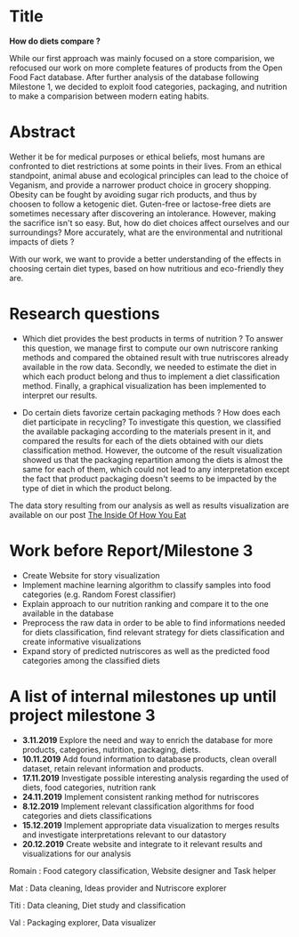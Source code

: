 # Title

<b> How do diets compare ? </b>

While our first approach was mainly focused on a store comparision, we refocused our work on more complete features of products from the Open Food Fact database. After further analysis of the database following Milestone 1, we decided to exploit food categories, packaging, and nutrition to make a comparision between modern eating habits.

# Abstract

Wether it be for medical purposes or ethical beliefs, most humans are confronted to diet restrictions at some points in their lives. From an ethical standpoint, animal abuse and ecological principles can lead to the choice of Veganism, and provide a narrower product choice in grocery shopping. Obesity can be fought by avoiding sugar rich products, and thus by choosen to follow a ketogenic diet. Guten-free or lactose-free diets are sometimes necessary after discovering an intolerance. However, making the sacrifice isn't so easy. But, how do diet choices affect ourselves and our surroundings? More accurately, what are the environmental and nutritional impacts of diets ?

With our work, we want to provide a better understanding of the effects in choosing certain diet types, based on how nutritious and eco-friendly they are.

# Research questions

- Which diet provides the best products in terms of nutrition ?
To answer this question, we manage first to compute our own nutriscore ranking methods and compared the obtained result with true nutriscores already available in the row data. Secondly, we needed to estimate the diet in which each product belong and thus to implement a diet classification method. Finally, a graphical visualization has been implemented to interpret our results.
 
- Do certain diets favorize certain packaging methods ? How does each diet participate in recycling?
To investigate this question, we classified the available packaging according to the materials present in it, and compared the results for each of the diets obtained with our diets classification method. However, the outcome of the result visualization showed us that the packaging repartition among the diets is almost the same for each of them, which could not lead to any interpretation except the fact that product packaging doesn't seems to be impacted by the type of diet in which the product belong. 

The data story resulting from our analysis as well as results visualization are available on our post [The Inside Of How You Eat](https://romi514.github.io/ProjectADA/)

# Work before Report/Milestone 3

- Create Website for story visualization
- Implement machine learning algorithm to classify samples into food categories (e.g. Random Forest classifier)
- Explain approach to our nutrition ranking and compare it to the one available in the database
- Preprocess the raw data in order to be able to find informations needed for diets classification, find relevant strategy for diets classification and create informative visualizations
- Expand story of predicted nutriscores as well as the predicted food categories among the classified diets 

# A list of internal milestones up until project milestone 3

- <b>3.11.2019</b> Explore the need and way to enrich the database for more products, categories, nutrition, packaging, diets.
- <b>10.11.2019</b> Add found information to database products, clean overall dataset, retain relevant information and products.
- <b>17.11.2019</b> Investigate possible interesting analysis regarding the used of diets, food categories, nutrition rank
- <b>24.11.2019</b> Implement consistent ranking method for nutriscores
- <b>8.12.2019</b> Implement relevant classification algorithms for food categories and diets classifications
- <b>15.12.2019</b> Implement appropriate data visualization to merges results and investigate interpretations relevant to our datastory
- <b>20.12.2019</b> Create website and integrate to it relevant results and visualizations for our analysis

Romain : Food category classification, Website designer and Task helper

Mat : Data cleaning, Ideas provider and Nutriscore explorer

Titi : Data cleaning, Diet study and classification

Val : Packaging explorer, Data visualizer



